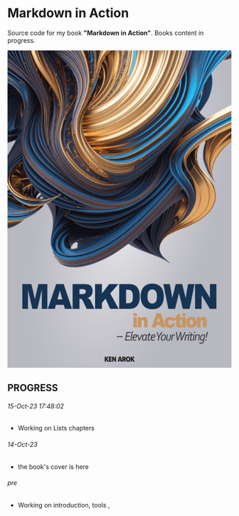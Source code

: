 Markdown in Action
==================

Source code for my book **"Markdown in Action"**.
Books content in progress.


<!-- purchase the book at Leanpub -->
<!-- purchase the book at Apple iBooks-->
<!-- get the printed book version? -->

<!-- DESC of your book here: -->

![Markdown in Action](MarkdownInAction_cover.png)

PROGRESS
--------

###### 15-Oct-23 17:48:02

- Working on Lists chapters


###### 14-Oct-23

- the book's cover is here

###### pre

- Working on introduction, tools , 


